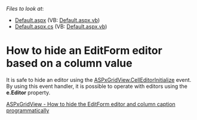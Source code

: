 <!-- default file list -->
*Files to look at*:

* [Default.aspx](./CS/WebSite/Default.aspx) (VB: [Default.aspx.vb](./VB/WebSite/Default.aspx.vb))
* [Default.aspx.cs](./CS/WebSite/Default.aspx.cs) (VB: [Default.aspx.vb](./VB/WebSite/Default.aspx.vb))
<!-- default file list end -->
# How to hide an EditForm editor based on a column value


<p>It is safe to hide an editor using the <a href="http://documentation.devexpress.com/#AspNet/DevExpressWebASPxGridViewASPxGridView_CellEditorInitializetopic"><u>ASPxGridView.CellEditorInitialize</u></a> event. By using this event handler, it is possible to operate with editors using the <strong>e.Editor</strong> property.</p><p><a href="https://www.devexpress.com/Support/Center/p/E4999">ASPxGridView - How to hide the EditForm editor and column caption programmatically</a></p>

<br/>


